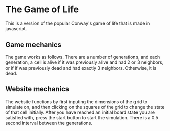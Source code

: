 # The Game of Life
This is a version of the popular Conway's game of life that is made in javascript.

## Game mechanics
The game works as follows. There are a number of generations, and each generation, a cell is alive if it was previously alive and had 2 or 3 neighbors, or if if was previously dead and had exactly 3 neighbors. Otherwise, it is dead.

## Website mechanics
The website functions by first inputing the dimensions of the grid to simulate on, and then clicking on the squares of the grid to change the state of that cell initially. After you have reached an initial board state you are satisfied with, press the start button to start the simulation. There is a 0.5 second interval between the generations.
